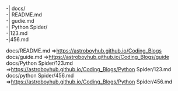-| docs/  
    -| README.md    
    -| gudie.md  
    -| Python Spider/  
		-|123.md  
		-|456.md
	
docs/README.md				         =>https://astroboyhub.github.io/Coding_Blogs
docs/guide.md				         =>https://astroboyhub.github.io/Coding_Blogs/guide
docs/Python Spider/123.md	                 =>https://astroboyhub.github.io/Coding_Blogs/Python Spider/123.md
docs/python Spider/456.md  	                 =>https://astroboyhub.github.io/Coding_Blogs/Python Spider/456.md
